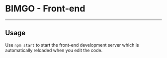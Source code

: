 # BIMGO - Front-end
------
## Usage
Use `npm start` to start the front-end development server which is automatically reloaded when you edit the code.